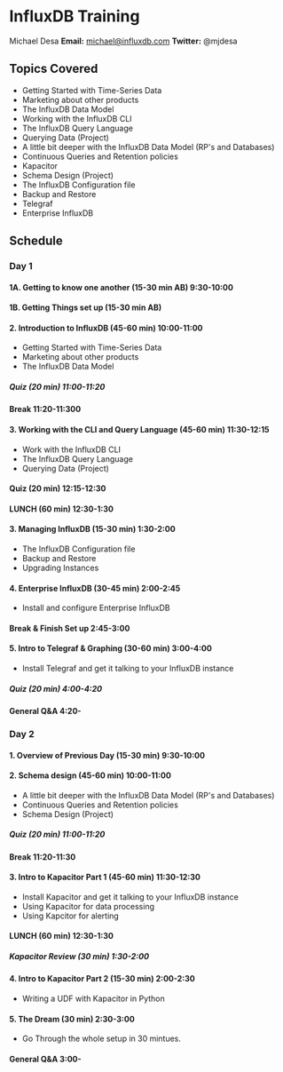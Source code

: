 # InfluxDB Training

Michael Desa
**Email:** michael@influxdb.com
**Twitter:** @mjdesa


## Topics Covered

* Getting Started with Time-Series Data
* Marketing about other products
* The InfluxDB Data Model
* Working with the InfluxDB CLI
* The InfluxDB Query Language
* Querying Data (Project)
* A little bit deeper with the InfluxDB Data Model (RP's and Databases)
* Continuous Queries and Retention policies
* Kapacitor
* Schema Design (Project)
* The InfluxDB Configuration file
* Backup and Restore
* Telegraf
* Enterprise InfluxDB

## Schedule
### Day 1

#### 1A. Getting to know one another (15-30 min AB) 9:30-10:00
#### 1B. Getting Things set up (15-30 min AB)

#### 2. Introduction to InfluxDB (45-60 min) 10:00-11:00

* Getting Started with Time-Series Data
* Marketing about other products
* The InfluxDB Data Model

##### Quiz (20 min) 11:00-11:20

#### Break 11:20-11:300

#### 3. Working with the CLI and Query Language (45-60 min) 11:30-12:15

* Work with the InfluxDB CLI
* The InfluxDB Query Language
* Querying Data (Project)

#### Quiz (20 min) 12:15-12:30

#### LUNCH (60 min) 12:30-1:30

#### 3. Managing InfluxDB (15-30 min) 1:30-2:00
* The InfluxDB Configuration file
* Backup and Restore
* Upgrading Instances

#### 4. Enterprise InfluxDB (30-45 min) 2:00-2:45
* Install and configure Enterprise InfluxDB

#### Break & Finish Set up 2:45-3:00

#### 5. Intro to Telegraf & Graphing (30-60 min) 3:00-4:00
* Install Telegraf and get it talking to your InfluxDB instance

##### Quiz (20 min) 4:00-4:20

#### General Q&A 4:20-


### Day 2

#### 1. Overview of Previous Day (15-30 min) 9:30-10:00

#### 2. Schema design (45-60 min) 10:00-11:00
* A little bit deeper with the InfluxDB Data Model (RP's and Databases)
* Continuous Queries and Retention policies
* Schema Design (Project)

##### Quiz (20 min) 11:00-11:20

#### Break 11:20-11:30

#### 3. Intro to Kapacitor Part 1 (45-60 min) 11:30-12:30
* Install Kapacitor and get it talking to your InfluxDB instance
* Using Kapacitor for data processing
* Using Kapcitor for alerting

#### LUNCH (60 min) 12:30-1:30

##### Kapacitor Review (30 min) 1:30-2:00

#### 4. Intro to Kapacitor Part 2 (15-30 min) 2:00-2:30
* Writing a UDF with Kapacitor in Python

#### 5. The Dream (30 min) 2:30-3:00
* Go Through the whole setup in 30 mintues.

#### General Q&A 3:00-
